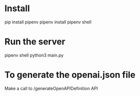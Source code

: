 # Install

pip install pipenv
pipenv install
pipenv shell

# Run the server

pipenv shell
python3 main.py

# To generate the openai.json file

Make a call to /generateOpenAPIDefinition API
